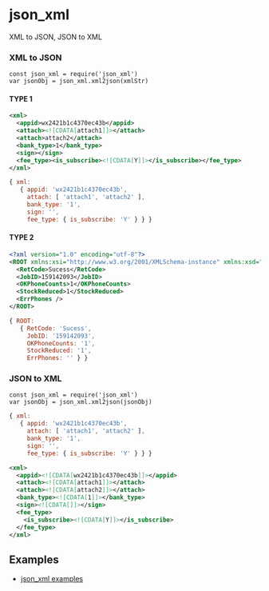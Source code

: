 # json_xml

  XML to JSON, JSON to XML

### XML to JSON
```
const json_xml = require('json_xml')
var jsonObj = json_xml.xml2json(xmlStr)
```
#### TYPE 1
``` xml
<xml>
  <appid>wx2421b1c4370ec43b</appid>
  <attach><![CDATA[attach1]]></attach>
  <attach>attach2</attach>
  <bank_type>1</bank_type>
  <sign></sign>
  <fee_type><is_subscribe><![CDATA[Y]]></is_subscribe></fee_type>
</xml>
```
``` js
{ xml:
   { appid: 'wx2421b1c4370ec43b',
     attach: [ 'attach1', 'attach2' ],
     bank_type: '1',
     sign: '',
     fee_type: { is_subscribe: 'Y' } } }
```
#### TYPE 2
``` xml
<?xml version="1.0" encoding="utf-8"?>
<ROOT xmlns:xsi="http://www.w3.org/2001/XMLSchema-instance" xmlns:xsd="http://www.w3.org/2001/XMLSchema" xmlns="JobSendedDescription">
  <RetCode>Sucess</RetCode>
  <JobID>159142093</JobID>
  <OKPhoneCounts>1</OKPhoneCounts>
  <StockReduced>1</StockReduced>
  <ErrPhones />
</ROOT>
```
``` js
{ ROOT:
   { RetCode: 'Sucess',
     JobID: '159142093',
     OKPhoneCounts: '1',
     StockReduced: '1',
     ErrPhones: '' } }
```

### JSON to XML
```
const json_xml = require('json_xml')
var jsonObj = json_xml.xml2json(jsonObj)
```
``` js
{ xml:
   { appid: 'wx2421b1c4370ec43b',
     attach: [ 'attach1', 'attach2' ],
     bank_type: '1',
     sign: '',
     fee_type: { is_subscribe: 'Y' } } }
```

``` xml
<xml>
  <appid><![CDATA[wx2421b1c4370ec43b]]></appid>
  <attach><![CDATA[attach1]]></attach>
  <attach><![CDATA[attach2]]></attach>
  <bank_type><![CDATA[1]]></bank_type>
  <sign><![CDATA[]]></sign>
  <fee_type>
    <is_subscribe><![CDATA[Y]]></is_subscribe>
  </fee_type>
</xml>
```

## Examples
+ [json_xml examples](https://github.com/ELSS-ZION/json_xml-for-node/tree/master/examples)